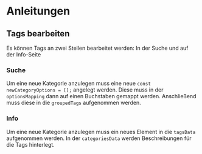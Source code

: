 # Anleitungen
## Tags bearbeiten
Es können Tags an zwei Stellen bearbeitet werden: In der Suche und auf der Info-Seite

### Suche
Um eine neue Kategorie anzulegen muss eine neue `const newCategoryOptions = [];` angelegt werden. Diese muss in der `optionsMapping` dann auf einen Buchstaben gemappt werden. Anschließend muss diese in die `groupedTags` aufgenommen werden.

### Info
Um eine neue Kategorie anzulegen muss ein neues Element in die `tagsData` aufgenommen werden. In der `categoriesData` werden Beschreibungen für die Tags hinterlegt.
